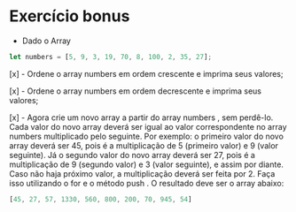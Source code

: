 # Exercício bonus 

  * Dado o Array
  ```js
  let numbers = [5, 9, 3, 19, 70, 8, 100, 2, 35, 27];
  ```

  [x] - Ordene o array numbers em ordem crescente e imprima seus valores;

  [x] - Ordene o array numbers em ordem decrescente e imprima seus valores;

  [x] - Agora crie um novo array a partir do array numbers , sem perdê-lo. Cada valor do novo array 
  deverá ser igual ao valor correspondente no array numbers multiplicado pelo seguinte. Por 
  exemplo: o primeiro valor do novo array deverá ser 45, pois é a multiplicação de 5 (primeiro 
  valor) e 9 (valor seguinte). Já o segundo valor do novo array deverá ser 27, pois é a 
  multiplicação de 9 (segundo valor) e 3 (valor seguinte), e assim por diante. Caso não haja 
  próximo valor, a multiplicação deverá ser feita por 2. Faça isso utilizando o for e o método push 
  . O resultado deve ser o array abaixo:

  ```js
  [45, 27, 57, 1330, 560, 800, 200, 70, 945, 54]
  ```

